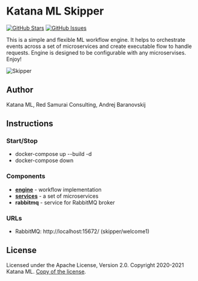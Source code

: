 # Katana ML Skipper
[![GitHub Stars](https://img.shields.io/github/stars/katanaml/katana-skipper.svg)](https://github.com/katanaml/katana-skipper/stargazers) [![GitHub Issues](https://img.shields.io/github/issues/katanaml/katana-skipper.svg)](https://github.com/katanaml/katana-skipper/issues)

This is a simple and flexible ML workflow engine. It helps to orchestrate events across a set of microservices and create executable flow to handle requests. Engine is designed to be configurable with any microservises. Enjoy!

![Skipper](https://github.com/katanaml/katana-skipper/blob/master/skipper.png)

## Author

Katana ML, Red Samurai Consulting, Andrej Baranovskij

## Instructions

### Start/Stop

* docker-compose up --build -d
* docker-compose down

### Components

* **[engine](https://github.com/katanaml/katana-skipper/tree/master/engine)** - workflow implementation
* **[services](https://github.com/katanaml/katana-skipper/tree/master/services)** - a set of microservices
* **rabbitmq** - service for RabbitMQ broker

### URLs

* RabbitMQ: http://localhost:15672/ (skipper/welcome1)

## License

Licensed under the Apache License, Version 2.0. Copyright 2020-2021 Katana ML. [Copy of the license](https://github.com/katanaml/katana-pipeline/blob/master/LICENSE).

